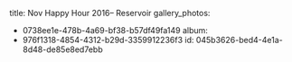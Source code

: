 title: Nov Happy Hour 2016– Reservoir
gallery_photos:
  - 0738ee1e-478b-4a69-bf38-b57df49fa149
album:
  - 976f1318-4854-4312-b29d-3359912236f3
id: 045b3626-bed4-4e1a-8d48-de85e8ed7ebb
